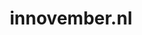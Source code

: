 ---
layout: post
title: "innovember.nl"
internal_url: "/dutchgov/innovember.nl.html"
subdomains_count: 2
all_subdomains_count: 3
urls_count: 2
ssl_rank: 0
http_rank: 75
url_link: /data/innovember.nl/urls.txt
all_subdomains_link: /data/innovember.nl/all_subdomains.txt
subdomains_link: /data/innovember.nl/subdomains.txt
categories: dutchgov
---